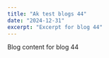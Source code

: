 ```yaml
---
title: "Ak test blogs 44"
date: "2024-12-31"
excerpt: "Excerpt for blog 44"
---
```


Blog content for blog 44